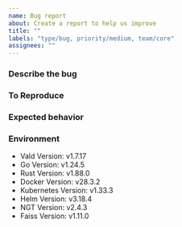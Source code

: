 ```yaml
---
name: Bug report
about: Create a report to help us improve
title: ""
labels: "type/bug, priority/medium, team/core"
assignees: ""
---
```


### Describe the bug

<!-- A clear and concise description of what the bug is. -->

### To Reproduce

<!-- Please describe the steps to reproduce the behavior: -->

### Expected behavior

<!-- A clear and concise description of what you expected to happen. -->

### Environment

<!--- Please change the versions below along with your environment -->

- Vald Version: v1.7.17
- Go Version: v1.24.5
- Rust Version: v1.88.0
- Docker Version: v28.3.2
- Kubernetes Version: v1.33.3
- Helm Version: v3.18.4
- NGT Version: v2.4.3
- Faiss Version: v1.11.0
